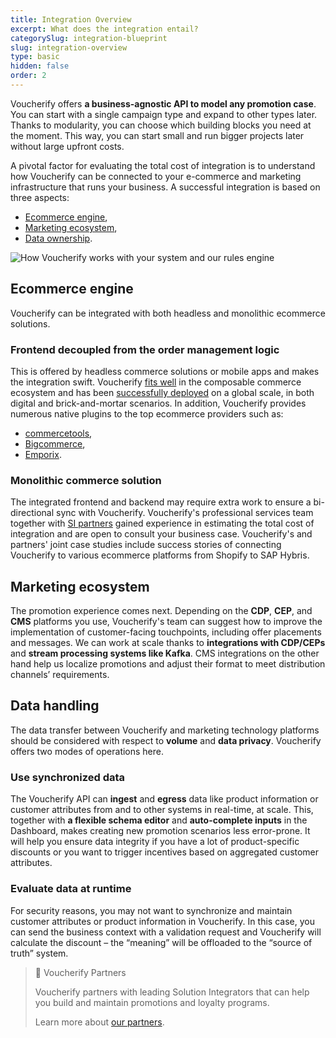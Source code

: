 ```yaml
---
title: Integration Overview
excerpt: What does the integration entail?
categorySlug: integration-blueprint
slug: integration-overview
type: basic
hidden: false
order: 2
---
```


Voucherify offers **a business-agnostic API to model any promotion case**. You can start with a single campaign type and expand to other types later. Thanks to modularity, you can choose which building blocks you need at the moment. This way, you can start small and run bigger projects later without large upfront costs.

A pivotal factor for evaluating the total cost of integration is to understand how Voucherify can be connected to your e-commerce and marketing infrastructure that runs your business. A successful integration is based on three aspects:
- [Ecommerce engine](#ecommerce-engine),
- [Marketing ecosystem](#marketing-ecosystem),
- [Data ownership](#data-ownership).

![How Voucherify works with your system and our rules engine](https://files.readme.io/494bc1a-guides_getting_started_welcome_to_voucherify_voucherify_workflow_scheme_01.png "How Voucherify works with your system and our rules engine")

## Ecommerce engine

Voucherify can be integrated with both headless and monolithic ecommerce solutions.

### Frontend decoupled from the order management logic

This is offered by headless commerce solutions or mobile apps and makes the integration swift. Voucherify [fits well](https://machalliance.org/newsroom/voucherify-io-joins-the-mach-alliance "Voucherify joins the MACH alliance") in the composable commerce ecosystem and has been [successfully deployed](https://www.voucherify.io/customers/breville "How Breville is Winning Digital Transformation with Voucherify and Friends") on a global scale, in both digital and brick-and-mortar scenarios. In addition, Voucherify provides numerous native plugins to the top ecommerce providers such as:
- [commercetools](https://www.voucherify.io/integrations/commercetools "Next-gen promotions for modern commerce"),
- [Bigcommerce](https://www.voucherify.io/integrations/bigcommerce "Supercharge your online store with personalized promotions"),
- [Emporix](https://www.voucherify.io/integrations/emporix "Enhance the Emporix Digital Commerce Platform with targeted promotions and loyalty programs").

### Monolithic commerce solution

The integrated frontend and backend may require extra work to ensure a bi-directional sync with Voucherify. Voucherify's professional services team together with [SI partners](https://www.voucherify.io/partners-directory "Partners who trust Voucherify") gained experience in estimating the total cost of integration and are open to consult your business case. Voucherify's and partners' joint case studies include success stories of connecting Voucherify to various ecommerce platforms from Shopify to SAP Hybris.

## Marketing ecosystem

The promotion experience comes next. Depending on the **CDP**, **CEP**, and **CMS** platforms you use, Voucherify's team can suggest how to improve the implementation of customer-facing touchpoints, including offer placements and messages. We can work at scale thanks to **integrations with CDP/CEPs** and **stream processing systems like Kafka**. CMS integrations on the other hand help us localize promotions and adjust their format to meet distribution channels’ requirements.

## Data handling

The data transfer between Voucherify and marketing technology platforms should be considered with respect to **volume** and **data privacy**. Voucherify offers two modes of operations here.

### Use synchronized data

The Voucherify API can **ingest** and **egress** data like product information or customer attributes from and to other systems in real-time, at scale. This, together with **a flexible schema editor** and **auto-complete inputs** in the Dashboard, makes creating new promotion scenarios less error-prone. It will help you ensure data integrity if you have a lot of product-specific discounts or you want to trigger incentives based on aggregated customer attributes.

### Evaluate data at runtime

For security reasons, you may not want to synchronize and maintain customer attributes or product information in Voucherify. In this case, you can send the business context with a validation request and Voucherify will calculate the discount – the “meaning” will be offloaded to the “source of truth” system.

> 📘 Voucherify Partners
> 
> Voucherify partners with leading Solution Integrators that can help you build and maintain promotions and loyalty programs.
>
> Learn more about [our partners](https://www.voucherify.io/partners-directory "Voucherify Partners").